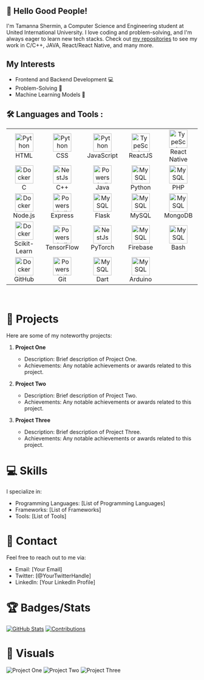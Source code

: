 ## 👋 Hello Good People!

I'm Tamanna Shermin, a Computer Science and Engineering student at United International University. I love coding and problem-solving, and I'm always eager to learn new tech stacks. Check out [my repositories](https://github.com/Tamanna130?tab=repositories) to see my work in C/C++, JAVA, React/React Native, and many more.

## My Interests

- Frontend and Backend Development 💻
- Problem-Solving 🤔
- Machine Learning Models 🧠


## 🛠️ Languages and Tools :


<table align="center">
  <tr>
    <td align="center" width="96">
      <a href="#macropower-tech">
        <img src="https://cdn.jsdelivr.net/gh/devicons/devicon/icons/html5/html5-original.svg" width="48" height="48" alt="Python" />
      </a>
      <br>HTML
    </td>
    <td align="center" width="96">
      <a href="#macropower-tech">
        <img src="https://cdn.jsdelivr.net/gh/devicons/devicon/icons/css3/css3-original.svg" width="48" height="48" alt="Python" />
      </a>
      <br>CSS
    </td>
    <td align="center" width="96">
      <a href="#macropower-tech">
        <img src="https://cdn.jsdelivr.net/gh/devicons/devicon/icons/javascript/javascript-original.svg" width="48" height="48" alt="Python" />
      </a>
      <br>JavaScript
    </td>
    <td align="center" width="96">
      <a href="#macropower-tech">
        <img src="https://cdn.jsdelivr.net/gh/devicons/devicon/icons/react/react-original.svg" width="48" height="48" alt="TypeScript" />
      </a>
      <br>ReactJS
    </td>
    <td align="center" width="96">
      <a href="#macropower-tech">
        <img src="https://cdn.jsdelivr.net/gh/devicons/devicon/icons/react/react-original.svg" width="48" height="48" alt="TypeScript" />
      </a>
      <br>React Native
    </td>

  </tr>
  <tr>
    <td align="center" width="96"> 
      <a href="#macropower-tech" >
        <img src="https://cdn.jsdelivr.net/gh/devicons/devicon/icons/c/c-original.svg" width="48" height="48" alt="Docker" />
      </a>
      <br>C
    </td>
    <td align="center"  width="96">
      <a href="#macropower-tech">
        <img src="https://cdn.jsdelivr.net/gh/devicons/devicon/icons/cplusplus/cplusplus-original.svg" width="48" height="48" alt="NestJs" />
      </a>
      <br>C++
    </td>
    <td align="center" width="96">
      <a href="#macropower-tech">
        <img src="https://cdn.jsdelivr.net/gh/devicons/devicon/icons/java/java-original.svg" width="48" height="48" alt="Powershell" />
      </a>
      <br>Java
    </td>
    <td align="center"  width="96">
      <a href="#macropower-tech">
        <img src="https://cdn.jsdelivr.net/gh/devicons/devicon/icons/python/python-original.svg" width="48" height="48" alt="MySQL" />
      </a>
      <br>Python
    </td>
    <td align="center"  width="96">
      <a href="#macropower-tech">
        <img src="https://cdn.jsdelivr.net/gh/devicons/devicon/icons/php/php-original.svg" width="48" height="48" alt="MySQL" />
      </a>
      <br>PHP
    </td>
    
  </tr>
  <tr>
    <td align="center" width="96"> 
      <a href="#macropower-tech" >
        <img src="https://cdn.jsdelivr.net/gh/devicons/devicon/icons/nodejs/nodejs-original.svg" width="48" height="48" alt="Docker" />
      </a>
      <br>Node.js
    </td>
    <td align="center" width="96">
      <a href="#macropower-tech">
        <img src="https://cdn.jsdelivr.net/gh/devicons/devicon/icons/express/express-original.svg" width="48" height="48" alt="Powershell" />
      </a>
      <br>Express
    </td>
    <td align="center"  width="96">
      <a href="#macropower-tech">
        <img src="https://cdn.jsdelivr.net/gh/devicons/devicon/icons/flask/flask-original.svg" width="48" height="48" alt="MySQL" />
      </a>
      <br>Flask
    </td>
    <td align="center"  width="96">
      <a href="#macropower-tech">
        <img src="https://cdn.jsdelivr.net/gh/devicons/devicon/icons/mysql/mysql-original-wordmark.svg" width="48" height="48" alt="MySQL" />
      </a>
      <br>MySQL
    </td>
    <td align="center"  width="96">
      <a href="#macropower-tech">
        <img src="https://cdn.jsdelivr.net/gh/devicons/devicon/icons/mongodb/mongodb-original-wordmark.svg" width="48" height="48" alt="MySQL" />
      </a>
      <br>MongoDB
    </td>
  </tr>
  <tr>
    <td align="center" width="96"> 
      <a href="#macropower-tech" >
        <img src="https://upload.wikimedia.org/wikipedia/commons/thumb/0/05/Scikit_learn_logo_small.svg/260px-Scikit_learn_logo_small.svg.png?20180808062052" width="48" height="48" alt="Docker" />
      </a>
      <br>Scikit-Learn
    </td>
    <td align="center" width="96">
      <a href="#macropower-tech">
        <img src="https://cdn.jsdelivr.net/gh/devicons/devicon/icons/tensorflow/tensorflow-original.svg" width="48" height="48" alt="Powershell" />
      </a>
      <br>TensorFlow
    </td>
    <td align="center"  width="96">
      <a href="#macropower-tech">
        <img src="https://cdn.jsdelivr.net/gh/devicons/devicon/icons/pytorch/pytorch-original.svg" width="48" height="48" alt="NestJs" />
      </a>
      <br>PyTorch
    </td>
    <td align="center"  width="96">
      <a href="#macropower-tech">
        <img src="https://cdn.jsdelivr.net/gh/devicons/devicon/icons/firebase/firebase-plain.svg" width="48" height="48" alt="MySQL" />
      </a>
      <br>Firebase
    </td>
    <td align="center"  width="96">
      <a href="#macropower-tech" style="font-size: '33px'">
        <img src="https://cdn.jsdelivr.net/gh/devicons/devicon/icons/bash/bash-original.svg" width="48" height="48" alt="MySQL" />
      </a>
      <br>Bash
    </td>
  </tr>
  <tr>
    <td align="center" width="96"> 
      <a href="#macropower-tech" >
        <img src="https://cdn.jsdelivr.net/gh/devicons/devicon/icons/github/github-original.svg" width="48" height="48" alt="Docker" />
      </a>
      <br>GitHub
    </td>
    <td align="center" width="96">
      <a href="#macropower-tech">
        <img src="https://cdn.jsdelivr.net/gh/devicons/devicon/icons/git/git-original.svg" width="48" height="48" alt="Powershell" />
      </a>
      <br>Git
    </td>
    <td align="center"  width="96">
      <a href="#macropower-tech">
        <img src="https://cdn.jsdelivr.net/gh/devicons/devicon/icons/dart/dart-original.svg" width="48" height="48" alt="MySQL" />
      </a>
      <br>Dart
    </td>
    <td align="center"  width="96">
      <a href="#macropower-tech">
        <img src="https://cdn.jsdelivr.net/gh/devicons/devicon/icons/arduino/arduino-original-wordmark.svg" width="48" height="48" alt="MySQL" />
      </a>
      <br>Arduino
    </td>
  </tr>
</table>

<br> 

# 🚀 Projects

Here are some of my noteworthy projects:

1. **Project One**
   - Description: Brief description of Project One.
   - Achievements: Any notable achievements or awards related to this project.

2. **Project Two**
   - Description: Brief description of Project Two.
   - Achievements: Any notable achievements or awards related to this project.

3. **Project Three**
   - Description: Brief description of Project Three.
   - Achievements: Any notable achievements or awards related to this project.

# 💻 Skills

I specialize in:


- Programming Languages: [List of Programming Languages]
- Frameworks: [List of Frameworks]
- Tools: [List of Tools]

# 📧 Contact

Feel free to reach out to me via:

- Email: [Your Email]
- Twitter: [@YourTwitterHandle]
- LinkedIn: [Your LinkedIn Profile]

# 🏆 Badges/Stats

[![GitHub Stats](your-github-stats-badge-link)](your-github-profile-link)
[![Contributions](your-contributions-badge-link)](your-github-profile-link)

# 🎨 Visuals

![Project One](project-one-image-url)
![Project Two](project-two-image-url)
![Project Three](project-three-image-url)
